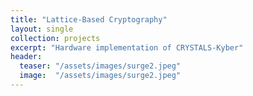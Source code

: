 ```yaml
---
title: "Lattice-Based Cryptography"
layout: single
collection: projects
excerpt: "Hardware implementation of CRYSTALS-Kyber"
header:
  teaser: "/assets/images/surge2.jpeg"
  image:  "/assets/images/surge2.jpeg"
---
```

